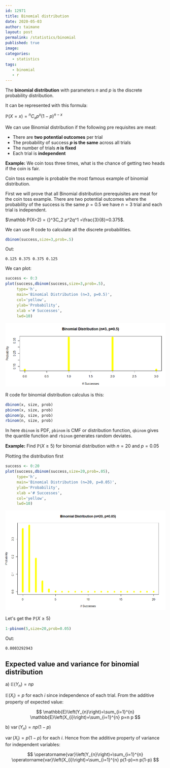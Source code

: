 ```yaml
---
id: 12971
title: Binomial distribution
date: 2020-05-03
author: taimane
layout: post
permalink: /statistics/binomial
published: true
image: 
categories: 
   - statistics
tags:
   - binomial
   - r
---
```

<script type="text/x-mathjax-config">
    MathJax.Hub.Config({
      tex2jax: {
        skipTags: ['script', 'noscript', 'style', 'textarea', 'pre'],
        inlineMath: [['$','$']]
      }
    });
</script>
<script src="https://cdn.mathjax.org/mathjax/latest/MathJax.js?config=TeX-AMS-MML_HTMLorMML" type="text/javascript"></script>

The **binomial distribution** with parameters $n$ and $p$ is the discrete probability distribution.

It can be represented with this formula:

$\mathbb P(X=x)={ }^{n} C_{x} p^{x}(1-p)^{n-x}$


We can use Binomial distribution if the following pre requisites are meat:

* There are **two potential outcomes** per trial 
* The probability of success **$p$ is the same** across all trials 
* The number of trials **$n$ is fixed** 
* Each trial is **independent** 

**Example:** We coin toss three times, what is the chance of getting two heads if the coin is fair.

Coin toss example is probable the most famous example of binomial distribution.

First we will prove that all Binomial distribution prerequisites are meat for the coin toss example. There are two potential outcomes where the probability of the success is the same $p=0.5$ we have $n=3$ trial and each trial is independent.

$\mathbb P(X=2) = {}^3C_2 p^2q^1 =\frac{3}{8}=0.375$.

We can use R code to calculate all the discrete probabilities.

```R
dbinom(success,size=3,prob=.5)
```

Out:
```
0.125 0.375 0.375 0.125
```

We can plot:

```R
success <- 0:3
plot(success,dbinom(success,size=3,prob=.5),
     type='h',
     main='Binomial Distribution (n=3, p=0.5)',
     col='yellow',
     ylab='Probability',
     xlab ='# Successes',
     lwd=10)
```

![binomial coin toss](/wp-content/uploads/2021/03/binomial2.png)


R code for binomial distribution calculus is this:

```r
dbinom(x, size, prob)
pbinom(x, size, prob)
qbinom(p, size, prob)
rbinom(n, size, prob)
```

In here `dbinom` is PDF, `pbinom` is CMF or distribution function, `qbinom` gives the quantile function and `rbinom` generates random deviates.


**Example:** Find $\mathbb P(X \ge 5)$ for binomial distribution with $n=20$ and $p=0.05$

Plotting the distribution first

```r
success <- 0:20
plot(success,dbinom(success,size=20,prob=.05),
     type='h',
     main='Binomial Distribution (n=20, p=0.05)',
     ylab='Probability',
     xlab ='# Successes',
     col='yellow',
     lwd=10)
```
![binomial](/wp-content/uploads/2021/03/binomial1.png)

Let's get the $\mathbb P(X \ge 5)$ 

```r
1-pbinom(5,size=20,prob=0.05)
```
Out:
```
0.0003292943
```

## Expected value and variance for binomial distribution

a) $\mathbb E\left(Y_{n}\right)=n p$

$\mathbb{E}\left(X_{i}\right)=p$ for each $i$ since independence of each trial. From the additive property of expected value:

$$
\mathbb{E}\left(Y_{n}\right)=\sum_{i=1}^{n} \mathbb{E}\left(X_{i}\right)=\sum_{i=1}^{n} p=n p
$$


b) $\operatorname{var}\left(Y_{n}\right)=n p(1-p)$

$\operatorname{var}\left(X_{i}\right)=p(1-p)$ for each $i$. Hence from the additive property of variance for independent variables:

$$
\operatorname{var}\left(Y_{n}\right)=\sum_{i=1}^{n} \operatorname{var}\left(X_{i}\right)=\sum_{i=1}^{n} p(1-p)=n p(1-p)
$$


